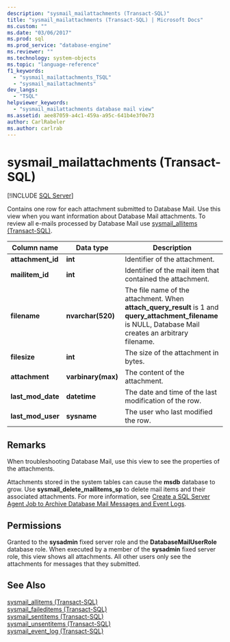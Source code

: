 ```yaml
---
description: "sysmail_mailattachments (Transact-SQL)"
title: "sysmail_mailattachments (Transact-SQL) | Microsoft Docs"
ms.custom: ""
ms.date: "03/06/2017"
ms.prod: sql
ms.prod_service: "database-engine"
ms.reviewer: ""
ms.technology: system-objects
ms.topic: "language-reference"
f1_keywords: 
  - "sysmail_mailattachments_TSQL"
  - "sysmail_mailattachments"
dev_langs: 
  - "TSQL"
helpviewer_keywords: 
  - "sysmail_mailattachments database mail view"
ms.assetid: aee87059-a4c1-459a-a95c-641b4e3f0e73
author: CarlRabeler
ms.author: carlrab
---
```

# sysmail_mailattachments (Transact-SQL)
[!INCLUDE [SQL Server](../../includes/applies-to-version/sqlserver.md)]

  Contains one row for each attachment submitted to Database Mail. Use this view when you want information about Database Mail attachments. To review all e-mails processed by Database Mail use [sysmail_allitems &#40;Transact-SQL&#41;](../../relational-databases/system-catalog-views/sysmail-allitems-transact-sql.md).  
  
|Column name|Data type|Description|  
|-----------------|---------------|-----------------|  
|**attachment_id**|**int**|Identifier of the attachment.|  
|**mailitem_id**|**int**|Identifier of the mail item that contained the attachment.|  
|**filename**|**nvarchar(520)**|The file name of the attachment. When **attach_query_result** is 1 and **query_attachment_filename** is NULL, Database Mail creates an arbitrary filename.|  
|**filesize**|**int**|The size of the attachment in bytes.|  
|**attachment**|**varbinary(max)**|The content of the attachment.|  
|**last_mod_date**|**datetime**|The date and time of the last modification of the row.|  
|**last_mod_user**|**sysname**|The user who last modified the row.|  
  
## Remarks  
 When troubleshooting Database Mail, use this view to see the properties of the attachments.  
  
 Attachments stored in the system tables can cause the **msdb** database to grow. Use **sysmail_delete_mailitems_sp** to delete mail items and their associated attachments. For more information, see [Create a SQL Server Agent Job to Archive Database Mail Messages and Event Logs](../../relational-databases/database-mail/create-a-sql-server-agent-job-to-archive-database-mail-messages-and-event-logs.md).  
  
## Permissions  
 Granted to the **sysadmin** fixed server role and the **DatabaseMailUserRole** database role. When executed by a member of the **sysadmin** fixed server role, this view shows all attachments. All other users only see the attachments for messages that they submitted.  
  
## See Also  
 [sysmail_allitems &#40;Transact-SQL&#41;](../../relational-databases/system-catalog-views/sysmail-allitems-transact-sql.md)   
 [sysmail_faileditems &#40;Transact-SQL&#41;](../../relational-databases/system-catalog-views/sysmail-faileditems-transact-sql.md)   
 [sysmail_sentitems &#40;Transact-SQL&#41;](../../relational-databases/system-catalog-views/sysmail-sentitems-transact-sql.md)   
 [sysmail_unsentitems &#40;Transact-SQL&#41;](../../relational-databases/system-catalog-views/sysmail-unsentitems-transact-sql.md)   
 [sysmail_event_log &#40;Transact-SQL&#41;](../../relational-databases/system-catalog-views/sysmail-event-log-transact-sql.md)  
  
  
